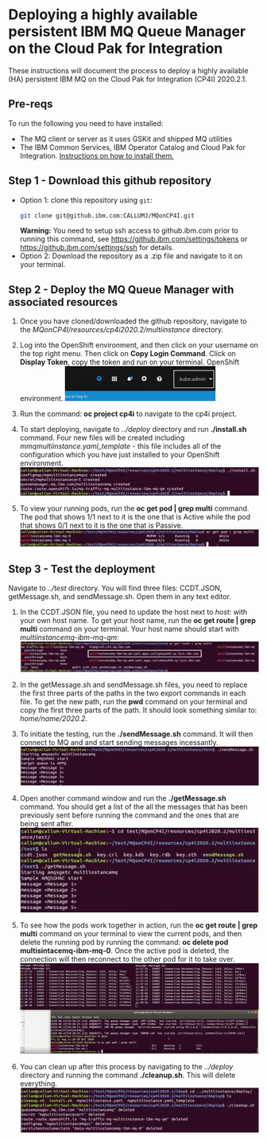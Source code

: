 # Deploying a highly available persistent IBM MQ Queue Manager on the Cloud Pak for Integration

These instructions will document the process to deploy a highly available (HA) persistent IBM MQ on the Cloud Pak for Integration (CP4I) 2020.2.1.

## Pre-reqs
To run the following you need to have installed:
* The MQ client or server as it uses GSKit and shipped MQ utilities
* The IBM Common Services, IBM Operator Catalog and Cloud Pak for Integration. [Instructions on how to install them.](https://github.ibm.com/CALLUMJ/MQonCP4I/tree/master/instructions/cp4i2020.2/gettingstarted)

## Step 1 - Download this github repository
- Option 1: clone this repository using `git`:
   ```sh
   git clone git@github.ibm.com:CALLUMJ/MQonCP4I.git
   ```
   **Warning:** You need to setup ssh access to github.ibm.com prior to running this command, see https://github.ibm.com/settings/tokens or https://github.ibm.com/settings/ssh for details. 
- Option 2: Download the repository as a .zip file and navigate to it on your terminal.

## Step 2 - Deploy the MQ Queue Manager with associated resources
1. Once you have cloned/downloaded the github repository, navigate to the *MQonCP4I/resources/cp4i2020.2/multiinstance* directory.

1. Log into the OpenShift environment, and then click on your username on the top right menu. Then click on **Copy Login Command**. Click on **Display Token**, copy the token and run on your terminal.
OpenShift environment.
   ![Top right menu in the Openshit environment](img/1.png)

1. Run the command: **oc project cp4i** to navigate to the cp4i project.

1. To start deploying, navigate to *../deploy* directory and run **./install.sh** command. Four new files will be created including *mmqmultiinstance.yaml_template* - this file includes all of the configuration which you have just installed to your OpenShift environment.
   ![Deployment](img/2.png)
   
1. To view your running pods, run the **oc get pod | grep multi** command. The pod that shows 1/1 next to it is the one that is Active while the pod that shows 0/1 next to it is the one that is Passive.
   ![Running pods](img/3.png)

## Step 3 - Test the deployment
Navigate to *../test* directory. You will find three files: CCDT.JSON, getMessage.sh, and sendMessage.sh. Open them in any text editor.

1. In the CCDT.JSON file, you need to update the host next to *host:* with your own host name. To get your host name, run the **oc get route | grep multi** command on your terminal. Your host name should start with *multiinstancemq-ibm-mq-qm*:
   ![Choosing the right host name](img/4.png)

1. In the getMessage.sh and sendMessage.sh files, you need to replace the first three parts of the paths in the two export commands in each file. To get the new path, run the **pwd** command on your terminal and copy the first three parts of the path. It should look something similar to: *home/name/2020.2*.

1. To initiate the testing, run the **./sendMessage.sh** command. It will then connect to MQ and and start sending messages incessantly.
   ![Sending messages](img/5.png)

1. Open another command window and run the **./getMessage.sh** command. You should get a list of the all the messages that has been previously sent before running the command and the ones that are being sent after.
   ![Receiving messages](img/6.png)

1. To see how the pods work together in action, run the **oc get route | grep multi** command on your terminal to view the current pods, and then delete the running pod by running the command: **oc delete pod multisintacemq-ibm-mq-0**. Once the active pod is deleted, the connection will then reconnect to the other pod for it to take over.
   ![Deleting a pod](img/7.png)
   
1. You can clean up after this process by navigating to the *../deploy* directory and running the command **./cleanup.sh**. This will delete everything.
   ![Cleaning up](img/8.png)
